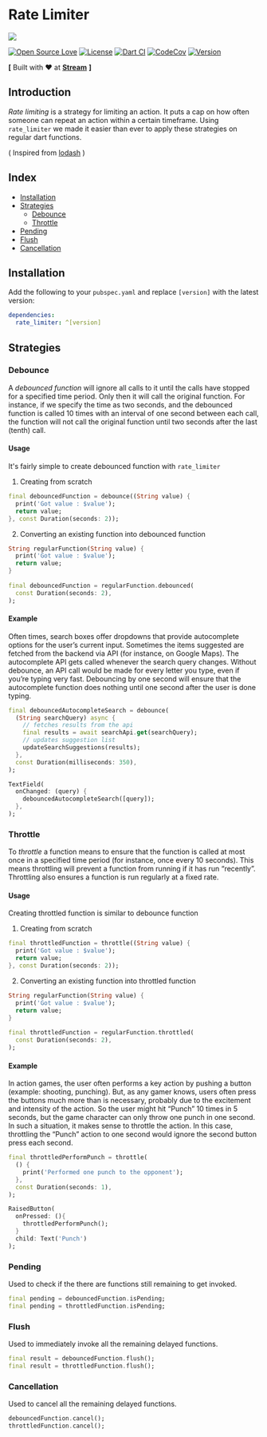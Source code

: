 
# Rate Limiter

<img src="https://user-images.githubusercontent.com/25670178/114412456-bc502480-9bca-11eb-8b7c-db69fa389a59.png?sanitize=true">

[![Open Source Love](https://badges.frapsoft.com/os/v1/open-source.svg?v=102)](https://opensource.org/licenses/MIT) [![License](https://img.shields.io/badge/license-MIT-blue.svg)](https://github.com/GetStream/rate_limit/blob/master/LICENSE) [![Dart CI](https://github.com/GetStream/rate_limiter/workflows/Dart%20CI/badge.svg)](https://github.com/GetStream/rate_limiter/actions) [![CodeCov](https://codecov.io/gh/GetStream/rate_limiter/branch/master/graph/badge.svg)](https://codecov.io/gh/GetStream/rate_limiter) [![Version](https://img.shields.io/pub/v/rate_limiter.svg)](https://pub.dartlang.org/packages/rate_limiter)

**[** Built with ♥ at [<strong>Stream</strong>](https://getstream.io/) **]**

## Introduction
_Rate limiting_ is a strategy for limiting an action. It puts a cap on how often someone can repeat an action within a certain timeframe. Using `rate_limiter` we made it easier than ever to apply these strategies on regular dart functions.

( Inspired from [lodash](https://lodash.com/) )

## Index
- [Installation](#installation)
- [Strategies](#strategies)
	- [Debounce](#debounce)
	- [Throttle](#throttle)
- [Pending](#pending)
- [Flush](#flush)
- [Cancellation](#cancellation)
    
## Installation
Add the following to your  `pubspec.yaml`  and replace  `[version]`  with the latest version:
```yaml
dependencies:
  rate_limiter: ^[version]
```

## Strategies
### Debounce
A _debounced function_ will ignore all calls to it until the calls have stopped for a specified time period. Only then it will call the original function. For instance, if we specify the time as two seconds, and the debounced function is called 10 times with an interval of one second between each call, the function will not call the original function until two seconds after the last (tenth) call.

#### Usage
It's fairly simple to create debounced function with `rate_limiter`

1. Creating from scratch
```dart
final debouncedFunction = debounce((String value) {  
  print('Got value : $value');  
  return value;  
}, const Duration(seconds: 2));
```
2. Converting an existing function into debounced function
```dart
String regularFunction(String value) {  
  print('Got value : $value');  
  return value;  
}  
  
final debouncedFunction = regularFunction.debounced(  
  const Duration(seconds: 2),  
);
```

#### Example
Often times, search boxes offer dropdowns that provide autocomplete options for the user’s current input. Sometimes the items suggested are fetched from the backend via API (for instance, on Google Maps). The autocomplete API gets called whenever the search query changes. Without debounce, an API call would be made for every letter you type, even if you’re typing very fast. Debouncing by one second will ensure that the autocomplete function does nothing until one second after the user is done typing.
```dart
final debouncedAutocompleteSearch = debounce(
  (String searchQuery) async {
    // fetches results from the api
    final results = await searchApi.get(searchQuery);
    // updates suggestion list
    updateSearchSuggestions(results);
  },
  const Duration(milliseconds: 350),
);

TextField(
  onChanged: (query) {
    debouncedAutocompleteSearch([query]);
  },
);
```



### Throttle
To _throttle_ a function means to ensure that the function is called at most once in a specified time period (for instance, once every 10 seconds). This means throttling will prevent a function from running if it has run “recently”. Throttling also ensures a function is run regularly at a fixed rate.

#### Usage
Creating throttled function is similar to debounce function

1. Creating from scratch
```dart
final throttledFunction = throttle((String value) {  
  print('Got value : $value');  
  return value;  
}, const Duration(seconds: 2));
```
2. Converting an existing function into throttled function
```dart
String regularFunction(String value) {  
  print('Got value : $value');  
  return value;  
}  
  
final throttledFunction = regularFunction.throttled(  
  const Duration(seconds: 2),  
);
```

#### Example
In action games, the user often performs a key action by pushing a button (example: shooting, punching). But, as any gamer knows, users often press the buttons much more than is necessary, probably due to the excitement and intensity of the action. So the user might hit “Punch” 10 times in 5 seconds, but the game character can only throw one punch in one second. In such a situation, it makes sense to throttle the action. In this case, throttling the “Punch” action to one second would ignore the second button press each second.

```dart
final throttledPerformPunch = throttle(
  () {
    print('Performed one punch to the opponent');
  },
  const Duration(seconds: 1),
);

RaisedButton(
  onPressed: (){
    throttledPerformPunch();
  }
  child: Text('Punch')
);
```

### Pending
Used to check if the there are functions still remaining to get invoked.
```dart
final pending = debouncedFunction.isPending;
final pending = throttledFunction.isPending;
```

### Flush
Used to immediately invoke all the remaining delayed functions.
```dart
final result = debouncedFunction.flush();
final result = throttledFunction.flush();
```

### Cancellation
Used to cancel all the remaining delayed functions.
```dart
debouncedFunction.cancel();  
throttledFunction.cancel();
```
